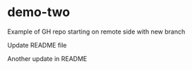 # demo-two
Example of GH repo starting on remote side with new branch

Update README file

Another update in README
